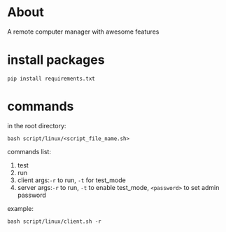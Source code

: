 # About
A remote computer manager with awesome features


# install packages
```
pip install requirements.txt
```

# commands
in the root directory:
```
bash script/linux/<script_file_name.sh>
```

commands list:
1. test
2. run
3. client args:`-r` to run, `-t` for test_mode
4. server args:`-r` to run, `-t` to enable test_mode, `<password>` to set admin password

example:
```
bash script/linux/client.sh -r
```